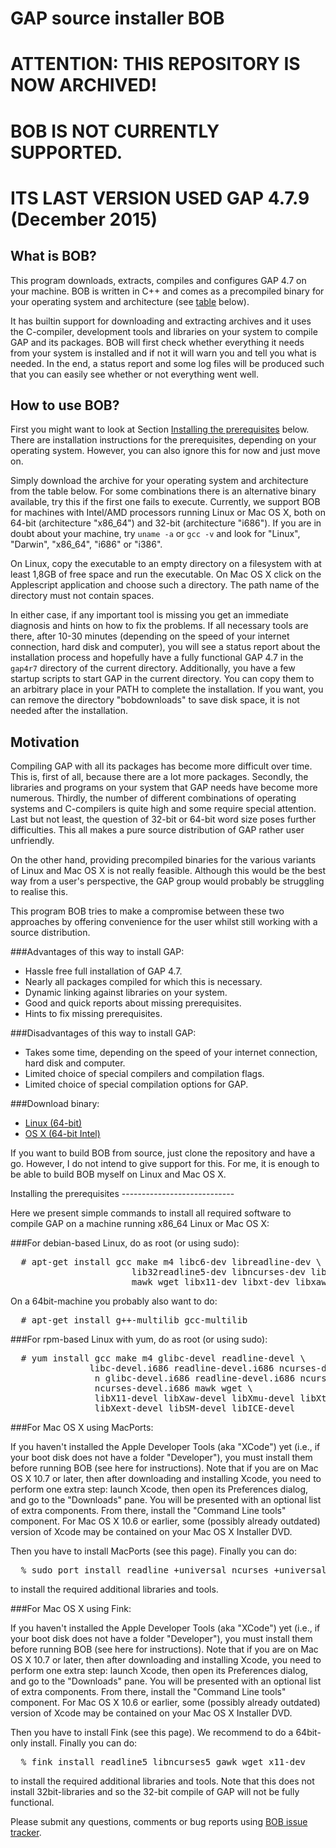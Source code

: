 GAP source installer BOB
========================

# ATTENTION: THIS REPOSITORY IS NOW ARCHIVED!
# BOB IS NOT CURRENTLY SUPPORTED.
# ITS LAST VERSION USED GAP 4.7.9 (December 2015)

What is BOB?
------------

This program downloads, extracts, compiles and configures GAP 4.7 on
your machine. BOB is written in C++ and comes as a precompiled binary
for your operating system and architecture (see
[table](#downloadtab) below).

It has builtin support for downloading and extracting archives and it
uses the C-compiler, development tools and libraries on your system to
compile GAP and its packages. BOB will first check whether everything it
needs from your system is installed and if not it will warn you and tell
you what is needed. In the end, a status report and some log files will
be produced such that you can easily see whether or not everything went
well.

How to use BOB?
---------------

First you might want to look at Section [Installing the
prerequisites](#install) below. 
There are installation instructions for
the prerequisites, depending on your operating system. However, you can
also ignore this for now and just move on.

Simply download the archive for your operating system and architecture
from the table below. For some combinations there is an alternative
binary available, try this if the first one fails to execute. Currently,
we support BOB for machines with Intel/AMD processors running Linux
or Mac OS X, both on 64-bit (architecture "x86\_64") and 32-bit
(architecture "i686"). If you are in doubt about your machine, try
`uname -a` or `gcc -v` and look for "Linux", "Darwin", "x86\_64", "i686"
or "i386".

On Linux, copy the executable to an empty directory on a filesystem with
at least 1,8GB of free space and run the executable. On Mac OS X click
on the Applescript application and choose such a directory. The path
name of the directory must not contain spaces.

In either case, if any important tool is missing you get an immediate
diagnosis and hints on how to fix the problems. If all necessary tools
are there, after 10-30 minutes (depending on the speed of your internet
connection, hard disk and computer), you will see a status report about
the installation process and hopefully have a fully functional GAP
4.7 in the `gap4r7` directory of the current directory. Additionally,
you have a few startup scripts to start GAP in the current directory.
You can copy them to an arbitrary place in your PATH to complete the
installation. If you want, you can remove the directory "bobdownloads"
to save disk space, it is not needed after the installation.

Motivation
----------

Compiling GAP with all its packages has become more difficult over
time. This is, first of all, because there are a lot more packages.
Secondly, the libraries and programs on your system that GAP needs have
become more numerous. Thirdly, the number of different combinations
of operating systems and C-compilers is quite high and some require
special attention. Last but not least, the question of 32-bit or 64-bit
word size poses further difficulties. This all makes a pure source
distribution of GAP rather user unfriendly.

On the other hand, providing precompiled binaries for the various
variants of Linux and Mac OS X is not really feasible. Although this
would be the best way from a user's perspective, the GAP group would
probably be struggling to realise this.

This program BOB tries to make a compromise between these two approaches
by offering convenience for the user whilst still working with a source
distribution.

###Advantages of this way to install GAP:

 * Hassle free full installation of GAP 4.7.
 * Nearly all packages compiled for which this is necessary.
 * Dynamic linking against libraries on your system.
 * Good and quick reports about missing prerequisites.
 * Hints to fix missing prerequisites.

###Disadvantages of this way to install GAP:

 * Takes some time, depending on the speed of your internet connection,
   hard disk and computer.
 * Limited choice of special compilers and compilation flags.
 * Limited choice of special compilation options for GAP.

<a name="downloadtab"/>
###Download binary:

 * [Linux (64-bit)](http://gap-system.github.io/bob/bob-linux-64bit.tar.gz)
 * [OS X (64-bit Intel)](http://gap-system.github.io/bob/bob-osx.tar.gz)

If you want to build BOB from source, just clone the repository and
have a go. However, I do not intend to give support for this. For me, it
is enough to be able to build BOB myself on Linux and Mac OS X.

<a name="install"/>
Installing the prerequisites
----------------------------

Here we present simple commands to install all required software to
compile GAP on a machine running x86\_64 Linux or Mac OS X:

###For debian-based Linux, do as root (or using sudo):

<pre>
  # apt-get install gcc make m4 libc6-dev libreadline-dev \
                       lib32readline5-dev libncurses-dev lib32ncurses5-dev 
                       mawk wget libx11-dev libxt-dev libxaw7-dev
</pre>

On a 64bit-machine you probably also want to do:

<pre>
  # apt-get install g++-multilib gcc-multilib
</pre>

###For rpm-based Linux with yum, do as root (or using sudo):

<pre>
  # yum install gcc make m4 glibc-devel readline-devel \
               libc-devel.i686 readline-devel.i686 ncurses-devel \
                n glibc-devel.i686 readline-devel.i686 ncurses-devel \
                ncurses-devel.i686 mawk wget \
                libX11-devel libXaw-devel libXmu-devel libXt-devel \
                libXext-devel libSM-devel libICE-devel
</pre>

###For Mac OS X using MacPorts:

If you haven't installed the Apple Developer Tools (aka "XCode") yet
(i.e., if your boot disk does not have a folder "Developer"), you must
install them before running BOB (see here for instructions). Note
that if you are on Mac OS X 10.7 or later, then after downloading and
installing Xcode, you need to perform one extra step: launch Xcode, then
open its Preferences dialog, and go to the "Downloads" pane. You will be
presented with an optional list of extra components. From there, install
the "Command Line tools" component. For Mac OS X 10.6 or earlier, some
(possibly already outdated) version of Xcode may be contained on your
Mac OS X Installer DVD.

Then you have to install MacPorts (see this page). Finally you can do:

<pre>
  % sudo port install readline +universal ncurses +universal gawk wget xorg-libX11 xorg-libXaw
</pre>

to install the required additional libraries and tools.

###For Mac OS X using Fink:

If you haven't installed the Apple Developer Tools (aka "XCode") yet
(i.e., if your boot disk does not have a folder "Developer"), you must
install them before running BOB (see here for instructions). Note
that if you are on Mac OS X 10.7 or later, then after downloading and
installing Xcode, you need to perform one extra step: launch Xcode, then
open its Preferences dialog, and go to the "Downloads" pane. You will be
presented with an optional list of extra components. From there, install
the "Command Line tools" component. For Mac OS X 10.6 or earlier, some
(possibly already outdated) version of Xcode may be contained on your
Mac OS X Installer DVD.

Then you have to install Fink (see this page). We recommend to do a
64bit-only install. Finally you can do:

<pre>
  % fink install readline5 libncurses5 gawk wget x11-dev 
</pre>
to install the required additional libraries and tools. Note that this
does not install 32bit-libraries and so the 32-bit compile of GAP will
not be fully functional.

Please submit any questions, comments or bug reports using
[BOB issue tracker](https://github.com/gap-system/bob/issues).
